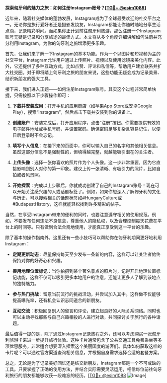 **探索匈牙利的魅力之旅：如何注册Instagram账号？[[TG💪+ @esim1088](https://t.me/s/esim1088)]**

近年来，随着社交媒体的蓬勃发展，Instagram成为了全球最受欢迎的社交平台之一。无论你是旅行爱好者还是摄影发烧友，Instagram都能让你随时随地分享生活点滴，记录精彩瞬间。而如果你正计划前往匈牙利旅游，那么注册一个Instagram账号无疑是记录和分享旅途的最佳方式。本文将从多个角度详细讲解如何注册并充分利用Instagram，为你的匈牙利之旅增添更多乐趣。

首先，让我们来了解一下Instagram的基本功能。作为一个以图片和短视频为主的社交平台，Instagram允许用户通过上传照片、视频以及使用滤镜来美化内容。此外，它还提供了多种互动方式，比如点赞、评论和私信等，帮助用户建立联系并扩大社交圈。对于即将踏上匈牙利之旅的朋友来说，这些功能无疑会成为记录美景、结识新朋友的强大工具。

接下来，我们进入正题——如何注册Instagram账号。其实这个过程非常简单快捷，只需按照以下步骤操作即可：

1. **下载并安装应用**：打开手机的应用商店（如苹果App Store或安卓Google Play），搜索“Instagram”，然后点击下载并安装到你的设备上。
   
2. **创建账户**：安装完成后，打开应用程序，点击“注册”按钮。你需要提供有效的电子邮件地址或手机号码，并设置密码。确保密码足够复杂且容易记住，以便日后登录时不会忘记。

3. **填写个人信息**：在接下来的页面中，你可以输入自己的名字和其他相关信息。虽然这部分信息不是强制性的，但填得越完整，就越能吸引潜在的关注者。

4. **上传头像**：选择一张你喜欢的照片作为个人头像。这一步非常重要，因为它直接影响到别人对你的第一印象。建议上传一张清晰、有吸引力的照片，比如自拍或者风景照。

5. **开始探索**：完成以上步骤后，你就成功创建了自己的Instagram账号！现在可以开始关注感兴趣的人或话题标签了。例如，如果你想深入了解匈牙利的文化与历史，可以搜索相关的话题标签如#HungaryCulture或#BudapestHistory，这样就能轻松找到许多精彩的帖子。

当然，在享受Instagram带来的便利的同时，也要注意遵守相关的使用规范。例如，不要发布任何违法不良信息，尊重他人的隐私权，以及合理控制每天花费在平台上的时间等。只有做到合法合规地使用，才能真正享受到这一平台的乐趣。

除了基本的操作指南外，这里还有一些小技巧可以帮助你在匈牙利期间更好地利用Instagram：

- **定期更新动态**：尽量保持每天至少发布一条新的内容，这样可以让关注者始终保持对你的好奇心和兴趣。
  
- **善用地理位置标记**：当你拍摄到某个著名景点的照片时，记得开启地理位置标记功能，这样不仅可以吸引更多本地用户的注意，还能让更多人了解到该地点的独特魅力。

- **参与热门挑战**：留意当前流行的挑战活动，并尝试加入其中。这样做不仅能够提高曝光率，还有机会认识志同道合的新朋友。

- **互动交流**：积极回复别人的留言和评论，建立起良好的人际关系网络。同时也可以主动寻找那些与自己兴趣相投的人进行对话，共同探讨关于旅行的各种话题。

最后值得一提的是，除了通过Instagram记录旅程之外，还可以考虑购买一张匈牙利旅游卡来进一步提升旅行体验。这种卡片通常包含了公共交通工具免费乘坐等多项优惠服务，非常适合想要深入探索这个美丽国度的游客们。具体如何获取这样的卡片呢？可以通过官方渠道查询相关信息，并根据自身需求选择合适的套餐方案。

总之，无论是为了记录美好回忆还是结交新朋友，Instagram都是一个不可或缺的工具。只要掌握了正确的使用方法，并结合实际需要灵活运用，相信每位前往匈牙利旅行的朋友都能够收获一段难忘的经历。[[TG💪+ @esim1088](https://t.me/s/esim1088) ![Image](https://i.postimg.cc/4NQfJmqS/Snipaste-2025-05-13-00-14-12.png)]